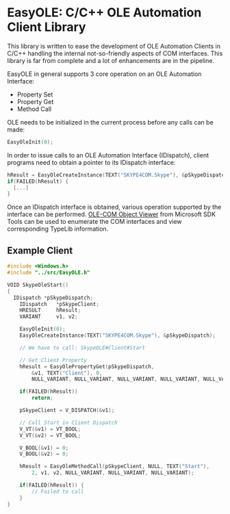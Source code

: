 EasyOLE: C/C++ OLE Automation Client Library
============================================

This library is written to ease the development of OLE Automation Clients in C/C++ handling the internal not-so-friendly aspects of COM interfaces. This library is far from complete and a lot of enhancements are in the pipeline.

EasyOLE in general supports 3 core operation on an OLE Automation Interface:

* Property Set
* Property Get
* Method Call

OLE needs to be initialized in the current process before any calls can be made:

```C
EasyOleInit(0);
```


In order to issue calls to an OLE Automation Interface (IDispatch), client programs need to obtain a pointer to its IDispatch interface:

```C
hResult = EasyOleCreateInstance(TEXT("SKYPE4COM.Skype"), &pSkypeDispatch);
if(FAILED(hResult) {
  [...]
}
```

Once an IDispatch interface is obtained, various operation supported by the interface can be performed. [OLE-COM Object Viewer]("http://msdn.microsoft.com/en-us/library/windows/desktop/ms688269\(v=vs.85\).aspx") from Microsoft SDK Tools can be used to enumerate the COM interfaces and view corresponding TypeLib information.

Example Client
---------------

```C
#include <Windows.h>
#include "../src/EasyOLE.h"

VOID SkypeOleStart()
{
  IDispatch	*pSkypeDispatch;
	IDispatch	*pSkypeClient;
	HRESULT		hResult;
	VARIANT		v1, v2;

	EasyOleInit(0);
	EasyOleCreateInstance(TEXT("SKYPE4COM.Skype"), &pSkypeDispatch);

	// We have to call: SkypeOLE#Client#Start

	// Get Client Property
	hResult = EasyOlePropertyGet(pSkypeDispatch,
		&v1, TEXT("Client"), 0,
		NULL_VARIANT, NULL_VARIANT, NULL_VARIANT, NULL_VARIANT, NULL_VARIANT);

	if(FAILED(hResult))
		return;

	pSkypeClient = V_DISPATCH(&v1);

	// Call Start in Client Dispatch
	V_VT(&v1) = VT_BOOL;
	V_VT(&v2) = VT_BOOL;

	V_BOOL(&v1) = 0;
	V_BOOL(&v2) = 0;

	hResult = EasyOleMethodCall(pSkypeClient, NULL, TEXT("Start"),
		2, v1, v2, NULL_VARIANT, NULL_VARIANT, NULL_VARIANT);

	if(FAILED(hResult)) {
		// Failed to call
	}
}
```
